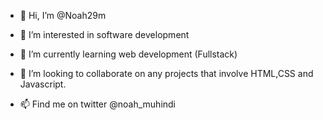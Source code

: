 - 👋 Hi, I’m @Noah29m
- 👀 I’m interested in software development
- 🌱 I’m currently learning web development (Fullstack)

- 💞️ I’m looking to collaborate on any projects that involve HTML,CSS and Javascript.
- 📫 Find me on twitter @noah_muhindi

<!---
Noah29m/Noah29m is a ✨ special ✨ repository because its `README.md` (this file) appears on your GitHub profile.
You can click the Preview link to take a look at your changes.
--->
